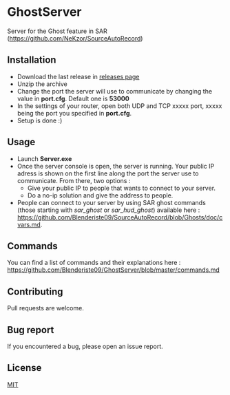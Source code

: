 # GhostServer
Server for the Ghost feature in SAR (https://github.com/NeKzor/SourceAutoRecord)

## Installation

- Download the last release in [releases page](https://github.com/Blenderiste09/GhostServer/releases)
- Unzip the archive
- Change the port the server will use to communicate by changing the value in **port.cfg**. Default one is **53000**
- In the settings of your router, open both UDP and TCP xxxxx port, xxxxx being the port you specified in **port.cfg**.
- Setup is done :)

## Usage
- Launch __Server.exe__
- Once the server console is open, the server is running. Your public IP adress is shown on the first line along the port the server use to communicate. From there, two options : 
    - Give your public IP to people that wants to connect to your server.
    - Do a no-ip solution and give the address to people.
- People can connect to your server by using SAR ghost commands (those starting with *sar_ghost* or *sar_hud_ghost*) available here : https://github.com/Blenderiste09/SourceAutoRecord/blob/Ghosts/doc/cvars.md.

## Commands
You can find a list of commands and their explanations here : https://github.com/Blenderiste09/GhostServer/blob/master/commands.md

## Contributing
Pull requests are welcome.

## Bug report
If you encountered a bug, please open an issue report.

## License
[MIT](https://choosealicense.com/licenses/mit/)
